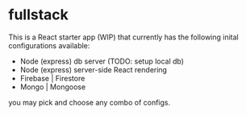 # fullstack
This is a React starter app (WIP) that currently has the following inital configurations available:

- Node (express) db server (TODO: setup local db)
- Node (express) server-side React rendering
- Firebase | Firestore
- Mongo | Mongoose

you may pick and choose any combo of configs.
